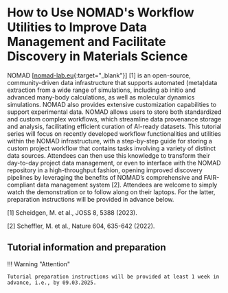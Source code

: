 # How to Use NOMAD's Workflow Utilities to Improve Data Management and Facilitate Discovery in Materials Science

NOMAD [[nomad-lab.eu](nomad-lab.eu){:target="_blank"}] [1] is an open-source, community-driven data infrastructure that supports automated (meta)data extraction from a wide range of simulations, including ab initio and advanced many-body calculations, as well as molecular dynamics simulations. NOMAD also provides extensive customization capabilities to support experimental data. NOMAD allows users to store both standardized and custom complex workflows, which streamline data provenance storage and analysis, facilitating efficient curation of AI-ready datasets. This tutorial series will focus on recently developed workflow functionalities and utilities within the NOMAD infrastructure, with a step-by-step guide for storing a custom project workflow that contains tasks involving a variety of distinct data sources. Attendees can then use this knowledge to transform their day-to-day project data management, or even to interface with the NOMAD repository in a high-throughput fashion, opening improved discovery pipelines by leveraging the benefits of NOMAD’s comprehensive and FAIR-compliant data management system [2]. Attendees are welcome to simply watch the demonstration or to follow along on their laptops. For the latter, preparation instructions will be provided in advance below.

[1] Scheidgen, M. et al., JOSS 8, 5388 (2023).

[2] Scheffler, M. et al., Nature 604, 635-642 (2022).

## Tutorial information and preparation

!!! Warning "Attention"

    Tutorial preparation instructions will be provided at least 1 week in advance, i.e., by 09.03.2025.







